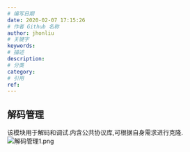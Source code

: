 ```yaml
---
# 编写日期
date: 2020-02-07 17:15:26
# 作者 Github 名称
author: jhonliu
# 关键字
keywords:
# 描述
description:
# 分类
category: 
# 引用
ref:
---
```


## 解码管理
该模块用于解码和调试.内含公共协议库,可根据自身需求进行克隆.
![解码管理1.png](http://dgiot-1253666439.cos.ap-shanghai-fsi.myqcloud.com/shuwa_tech/zh/product/dgiot/function/thing/%E8%A7%A3%E7%A0%81%E7%AE%A1%E7%90%861.png)
